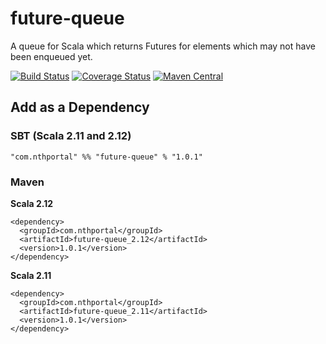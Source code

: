# future-queue
A queue for Scala which returns Futures for elements which may not have been enqueued yet.

[![Build Status](https://travis-ci.org/NthPortal/future-queue.svg?branch=master)](https://travis-ci.org/NthPortal/future-queue)
[![Coverage Status](https://coveralls.io/repos/github/NthPortal/future-queue/badge.svg?branch=master)](https://coveralls.io/github/NthPortal/future-queue?branch=master)
[![Maven Central](https://img.shields.io/maven-central/v/com.nthportal/future-queue_2.12.svg)](https://mvnrepository.com/artifact/com.nthportal/future-queue_2.12)

## Add as a Dependency

### SBT (Scala 2.11 and 2.12)
```
"com.nthportal" %% "future-queue" % "1.0.1"
```

### Maven

**Scala 2.12**

```
<dependency>
  <groupId>com.nthportal</groupId>
  <artifactId>future-queue_2.12</artifactId>
  <version>1.0.1</version>
</dependency>
```

**Scala 2.11**

```
<dependency>
  <groupId>com.nthportal</groupId>
  <artifactId>future-queue_2.11</artifactId>
  <version>1.0.1</version>
</dependency>
```
